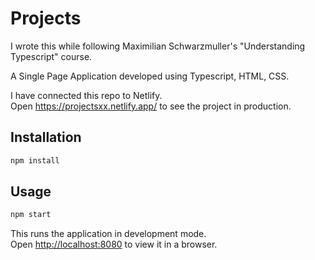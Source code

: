# Projects

I wrote this while following Maximilian Schwarzmuller's "Understanding Typescript" course.

A Single Page Application developed using Typescript, HTML, CSS.

I have connected this repo to Netlify.  
Open <https://projectsxx.netlify.app/> to see the project in production.

## Installation
```sh
npm install
```
## Usage
```sh
npm start
```
This runs the application in development mode.\
Open [http://localhost:8080](http://localhost:8080) to view it in a browser.
